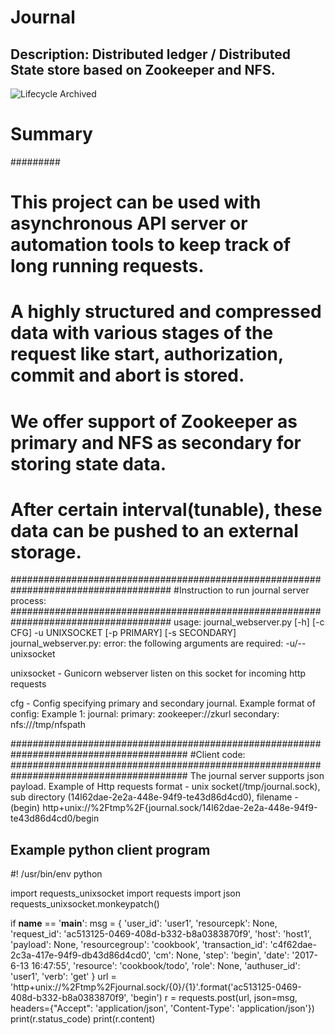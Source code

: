 # Journal
## Description: Distributed ledger / Distributed State store based on Zookeeper and NFS.

![Lifecycle Archived](https://badgen.net/badge/Lifecycle/Archived/grey)

# Summary
#########
# This project can be used with asynchronous API server or automation tools to keep track of long running requests.
# A highly structured and compressed data with various stages of the request like start, authorization, commit and abort  is stored.
# We offer support of Zookeeper as primary and NFS as secondary for storing state data.
# After certain interval(tunable), these data can be pushed to an external storage.

#####################################################################################
#Instruction to run journal server process:
#####################################################################################
usage: journal_webserver.py [-h] [-c CFG] -u UNIXSOCKET [-p PRIMARY]
                            [-s SECONDARY]
journal_webserver.py: error: the following arguments are required: -u/--unixsocket

unixsocket - Gunicorn webserver listen on this socket for incoming http requests

cfg - Config specifying primary and secondary journal.
Example format of config:
Example 1:
journal:
  primary: zookeeper://zkurl
  secondary: nfs:///tmp/nfspath

########################################################################################
#Client code:
########################################################################################
The journal server supports json payload.
Example of Http requests format - unix socket(/tmp/journal.sock), sub directory (14l62dae-2e2a-448e-94f9-te43d86d4cd0), filename - (begin)
http+unix://%2Ftmp%2F{journal.sock/14l62dae-2e2a-448e-94f9-te43d86d4cd0/begin

Example python client program
---------------------------
#! /usr/bin/env python

import requests_unixsocket
import requests
import json
requests_unixsocket.monkeypatch()

if __name__ == '__main__':
    msg = {
        'user_id': 'user1',
        'resourcepk': None,
        'request_id': 'ac513125-0469-408d-b332-b8a0383870f9',
        'host': 'host1',
        'payload': None,
        'resourcegroup': 'cookbook',
        'transaction_id': 'c4f62dae-2c3a-417e-94f9-db43d86d4cd0',
        'cm': None,
        'step': 'begin',
        'date': '2017-6-13 16:47:55',
        'resource': 'cookbook/todo',
        'role': None,
        'authuser_id': 'user1',
        'verb': 'get'
    }
    url = 'http+unix://%2Ftmp%2Fjournal.sock/{0}/{1}'.format('ac513125-0469-408d-b332-b8a0383870f9', 'begin')
    r  = requests.post(url, json=msg, headers={"Accept": 'application/json', 'Content-Type': 'application/json'})
    print(r.status_code)
    print(r.content)
